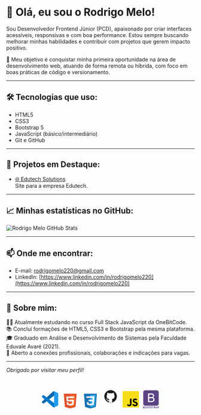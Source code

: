 # 👋 Olá, eu sou o Rodrigo Melo!

Sou Desenvolvedor Frontend Júnior (PCD), apaixonado por criar interfaces acessíveis, responsivas e com boa performance. Estou sempre buscando melhorar minhas habilidades e contribuir com projetos que gerem impacto positivo.

🎯 Meu objetivo é conquistar minha primeira oportunidade na área de desenvolvimento web, atuando de forma remota ou híbrida, com foco em boas práticas de código e versionamento.

---

## 🛠️ Tecnologias que uso:

- HTML5
- CSS3
- Bootstrap 5
- JavaScript (básico/intermediário)
- Git e GitHub

---

## 🚀 Projetos em Destaque:

- [🌐 Edutech Solutions](https://edutechsolutions.com.br)  
Site para a empresa Edutech.

---

## 📈 Minhas estatísticas no GitHub:

![Rodrigo Melo GitHub Stats](https://github-readme-stats.vercel.app/api?username=Rodrigomelo220&show_icons=true&theme=radical)

---

## 📫 Onde me encontrar:

- E-mail: rodrigomelo220@gmail.com
- LinkedIn: [https://www.linkedin.com/in/rodrigomelo220](https://www.linkedin.com/in/rodrigomelo220)

---

## 👀 Sobre mim:

🧑‍💻 Atualmente estudando no curso Full Stack JavaScript da OneBitCode.  
📚 Concluí formações de HTML5, CSS3 e Bootstrap pela mesma plataforma.  
🎓 Graduado em Análise e Desenvolvimento de Sistemas pela Faculdade Eduvale Avaré (2021).  
🤝 Aberto a conexões profissionais, colaborações e indicações para vagas.

---

*Obrigado por visitar meu perfil!*
  
 </br>

<p align="center">
 <img src="https://github.com/Rodrigomelo220/Rodrigomelo220/blob/main/.github/images/Icons/vsCode.png" alt="VSCode" height="50"/>
 <img src="https://github.com/Rodrigomelo220/Rodrigomelo220/blob/main/.github/images/Icons/html5w.png" alt="HTML" height="50"/>
 <img src="https://github.com/Rodrigomelo220/Rodrigomelo220/blob/main/.github/images/Icons/cssw.png" alt="CSS" height="50"/>
 <img src="https://github.com/Rodrigomelo220/Rodrigomelo220/blob/main/.github/images/Icons/github2w.png" alt="Github" height="50"/>
 <img src="https://github.com/Rodrigomelo220/Rodrigomelo220/blob/main/.github/images/Icons/js.png" alt="Javascript" height="50"/>
 <img src="https://github.com/Rodrigomelo220/Rodrigomelo220/blob/main/.github/images/Icons/bootstrapw.png" alt="Bootstrap" height="50"/>
<!-- <img src="https://github.com/Rodrigomelo220/Rodrigomelo220/blob/main/.github/images/Icons/sublimeText.png" alt="Sublime" height="50"/> -->
 </p>
